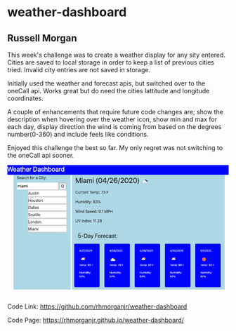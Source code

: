 # weather-dashboard

## Russell Morgan

This week's challenge was to create a weather display for any sity entered. Cities are saved to local storage in order to keep a list of previous cities tried. Invalid city entries are not saved in storage.

Initially used the weather and forecast apis, but switched over to the oneCall api. Works great but do need the cities lattitude and longitude coordinates.

A couple of enhancements that require future code changes are; show the description when hovering over the weather icon, show min and max for each day, display direction the wind is coming from based on the degrees number(0-360) and include feels like conditions.

Enjoyed this challenge the best so far. My only regret was not switching to the oneCall api sooner.


![weather dashboard](./WeatherDashboard.png)


Code Link:  https://github.com/rhmorganjr/weather-dashboard

Code Page:  https://rhmorganjr.github.io/weather-dashboard/


